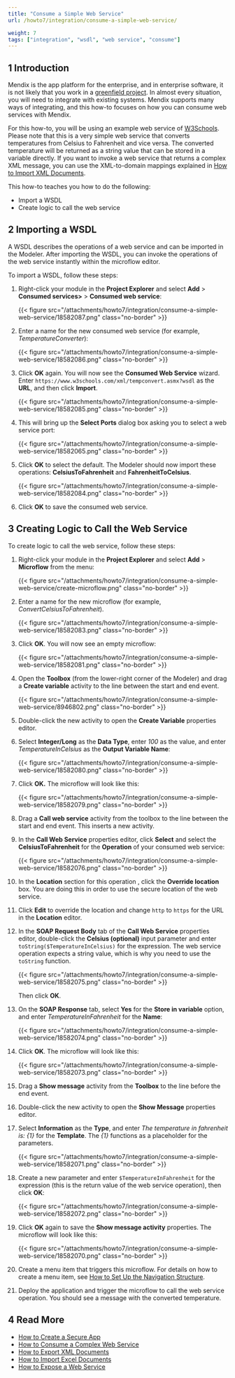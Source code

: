 ```yaml
---
title: "Consume a Simple Web Service"
url: /howto7/integration/consume-a-simple-web-service/

weight: 7
tags: ["integration", "wsdl", "web service", "consume"]
---
```


## 1 Introduction

Mendix is the app platform for the enterprise, and in enterprise software, it is not likely that you work in a [greenfield project](https://en.wikipedia.org/wiki/Greenfield_project). In almost every situation, you will need to integrate with existing systems. Mendix supports many ways of integrating, and this how-to focuses on how you can consume web services with Mendix.

For this how-to, you will be using an example web service of [W3Schools](https://www.w3schools.com/). Please note that this is a very simple web service that converts temperatures from Celsius to Fahrenheit and vice versa. The converted temperature will be returned as a string value that can be stored in a variable directly. If you want to invoke a web service that returns a complex XML message, you can use the XML-to-domain mappings explained in [How to Import XML Documents](/howto7/integration/importing-xml-documents/).

This how-to teaches you how to do the following:

* Import a WSDL
* Create logic to call the web service

## 2 Importing a WSDL

A WSDL describes the operations of a web service and can be imported in the Modeler. After importing the WSDL, you can invoke the operations of the web service instantly within the microflow editor.

To import a WSDL, follow these steps:

1. Right-click your module in the **Project Explorer** and select **Add** > **Consumed services>** > **Consumed web service**:

    {{< figure src="/attachments/howto7/integration/consume-a-simple-web-service/18582087.png" class="no-border" >}}

2. Enter a name for the new consumed web service (for example, *TemperatureConverter*):

    {{< figure src="/attachments/howto7/integration/consume-a-simple-web-service/18582086.png" class="no-border" >}}

3. Click **OK** again. You will now see the **Consumed Web Service** wizard. Enter `https://www.w3schools.com/xml/tempconvert.asmx?wsdl` as the **URL**, and then click **Import**.

    {{< figure src="/attachments/howto7/integration/consume-a-simple-web-service/18582085.png" class="no-border" >}}

4. This will bring up the **Select Ports** dialog box asking you to select a web service port:

    {{< figure src="/attachments/howto7/integration/consume-a-simple-web-service/18582065.png" class="no-border" >}}

5. Click **OK** to select the default. The Modeler should now import these operations: **CelsiusToFahrenheit** and **FahrenheitToCelsius**.

    {{< figure src="/attachments/howto7/integration/consume-a-simple-web-service/18582084.png" class="no-border" >}}

6. Click **OK** to save the consumed web service.

## 3 Creating Logic to Call the Web Service

To create logic to call the web service, follow these steps:

1. Right-click your module in the **Project Explorer** and select **Add** > **Microflow** from the menu:

    {{< figure src="/attachments/howto7/integration/consume-a-simple-web-service/create-microflow.png" class="no-border" >}}

2. Enter a name for the new microflow (for example, *ConvertCelsiusToFahrenheit*).

    {{< figure src="/attachments/howto7/integration/consume-a-simple-web-service/18582083.png" class="no-border" >}}

3. Click **OK**. You will now see an empty microflow:

    {{< figure src="/attachments/howto7/integration/consume-a-simple-web-service/18582081.png" class="no-border" >}}

4. Open the **Toolbox** (from the lower-right corner of the Modeler) and drag a **Create variable** activity to the line between the start and end event.

    {{< figure src="/attachments/howto7/integration/consume-a-simple-web-service/8946802.png" class="no-border" >}}

5. Double-click the new activity to open the **Create Variable** properties editor.
6. Select **Integer/Long** as the **Data Type**, enter *100* as the value, and enter *TemperatureInCelsius* as the **Output Variable Name**:

    {{< figure src="/attachments/howto7/integration/consume-a-simple-web-service/18582080.png" class="no-border" >}}

7. Click **OK.** The microflow will look like this:

    {{< figure src="/attachments/howto7/integration/consume-a-simple-web-service/18582079.png" class="no-border" >}}

8. Drag a **Call web service** activity from the toolbox to the line between the start and end event. This inserts a new activity.
9. In the **Call Web Service** properties editor, click **Select** and select the **CelsiusToFahrenheit** for the **Operation** of your consumed web service:

    {{< figure src="/attachments/howto7/integration/consume-a-simple-web-service/18582076.png" class="no-border" >}}

10. In the **Location** section for this operation , click the **Override location** box. You are doing this in order to use the secure location of the web service.
11. Click **Edit** to override the location and change `http` to `https` for the URL in the **Location** editor.
12. In the **SOAP Request Body** tab of the **Call Web Service** properties editor, double-click the **Celsius (optional)** input parameter and enter `toString($TemperatureInCelsius)` for the expression. The web service operation expects a string value, which is why you need to use the `toString` function. 

    {{< figure src="/attachments/howto7/integration/consume-a-simple-web-service/18582075.png" class="no-border" >}}

    Then click **OK**.
13. On the **SOAP Response** tab, select **Yes** for the **Store in variable** option, and enter *TemperatureInFahrenheit* for the **Name**:

    {{< figure src="/attachments/howto7/integration/consume-a-simple-web-service/18582074.png" class="no-border" >}}

14. Click **OK**. The microflow will look like this:

    {{< figure src="/attachments/howto7/integration/consume-a-simple-web-service/18582073.png" class="no-border" >}}

15. Drag a **Show message** activity from the **Toolbox** to the line before the end event.
16. Double-click the new activity to open the **Show Message** properties editor.
17. Select **Information** as the **Type**, and enter *The temperature in fahrenheit is: {1}* for the **Template**. The *{1}* functions as a placeholder for the parameters.

    {{< figure src="/attachments/howto7/integration/consume-a-simple-web-service/18582071.png" class="no-border" >}}

18. Create a new parameter and enter `$TemperatureInFahrenheit` for the expression (this is the return value of the web service operation), then click **OK**:

    {{< figure src="/attachments/howto7/integration/consume-a-simple-web-service/18582072.png" class="no-border" >}}

19. Click **OK** again to save the **Show message activity** properties. The microflow will look like this:

    {{< figure src="/attachments/howto7/integration/consume-a-simple-web-service/18582070.png" class="no-border" >}}

20. Create a menu item that triggers this microflow. For details on how to create a menu item, see [How to Set Up the Navigation Structure](/howto7/general/setting-up-the-navigation-structure/).
21. Deploy the application and trigger the microflow to call the web service operation. You should see a message with the converted temperature.

## 4 Read More

* [How to Create a Secure App](/howto7/security/create-a-secure-app/)
* [How to Consume a Complex Web Service](/howto7/integration/consume-a-complex-web-service/)
* [How to Export XML Documents](/howto7/integration/export-xml-documents/)
* [How to Import Excel Documents](/howto7/integration/importing-excel-documents/)
* [How to Expose a Web Service](/howto7/integration/expose-a-web-service/)
